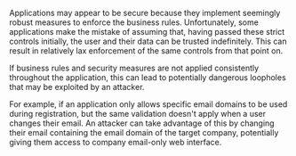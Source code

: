 Applications may appear to be secure because they implement seemingly robust measures to enforce the business rules. Unfortunately, some applications make the mistake of assuming that, having passed these strict controls initially, the user and their data can be trusted indefinitely. This can result in relatively lax enforcement of the same controls from that point on.

If business rules and security measures are not applied consistently throughout the application, this can lead to potentially dangerous loopholes that may be exploited by an attacker.

For example, if an application only allows specific email domains to be used during registration, but the same validation doesn't apply when a user changes their email. An attacker can take advantage of this by changing their email containing the email domain of the target company, potentially giving them access to company email-only web interface.